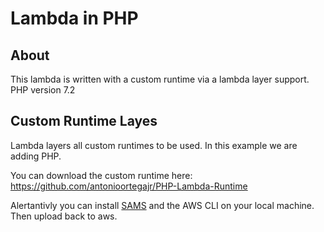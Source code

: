 # Lambda in PHP

## About

This lambda is written with a custom runtime via a lambda layer support.
PHP version 7.2

## Custom Runtime Layes

Lambda layers all custom runtimes to be used. In this example we are adding PHP.

You can download the custom runtime here: https://github.com/antonioortegajr/PHP-Lambda-Runtime

Alertantivly you can install [SAMS](https://github.com/awslabs/serverless-application-model) and the AWS CLI on your local machine. Then upload back to aws.